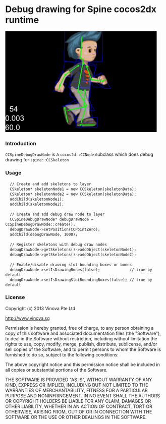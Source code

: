 Debug drawing for Spine cocos2dx runtime
========================

![Alt text](demo.png)

### Introduction

`CCSpineDebugDrawNode` is a `cocos2d::CCNode` subclass which does debug drawing for `spine::CCSkeleton`

### Usage

	  // Create and add skeletons to layer
	  CSkeleton* skeletonNode1 = new CCSkeleton(skeletonData);
	  CSkeleton* skeletonNode2 = new CCSkeleton(skeletonData);
	  addChild(skeletonNode1);
	  addChild(skeletonNode2);
	  
	  // Create and add debug draw node to layer
	  CCSpineDebugDrawNode* debugDrawNode = CCSpineDebugDrawNode::create();
	  debugDrawNode->setPosition(CCPointZero);
	  addChild(debugDrawNode, 1000);
	  
	  // Register skeletons with debug draw nodes
	  debugDrawNode->getSkeletons()->addObject(skeletonNode1);
	  debugDrawNode->getSkeletons()->addObject(skeletonNode2);
	  
	  // Enable/disable drawing slot bounding boxes or bones
	  debugDrawNode->setIsDrawingBones(false);             // true by default
  	  debugDrawNode->setIsDrawingSlotBoundingBoxes(false); // true by default

### License

Copyright (c) 2013 Vinova Pte Ltd

http://www.vinova.sg

Permission is hereby granted, free of charge, to any person obtaining a copy
of this software and associated documentation files (the "Software"), to deal
in the Software without restriction, including without limitation the rights
to use, copy, modify, merge, publish, distribute, sublicense, and/or sell
copies of the Software, and to permit persons to whom the Software is
furnished to do so, subject to the following conditions:

The above copyright notice and this permission notice shall be included in
all copies or substantial portions of the Software.

THE SOFTWARE IS PROVIDED "AS IS", WITHOUT WARRANTY OF ANY KIND, EXPRESS OR
IMPLIED, INCLUDING BUT NOT LIMITED TO THE WARRANTIES OF MERCHANTABILITY,
FITNESS FOR A PARTICULAR PURPOSE AND NONINFRINGEMENT. IN NO EVENT SHALL THE
AUTHORS OR COPYRIGHT HOLDERS BE LIABLE FOR ANY CLAIM, DAMAGES OR OTHER
LIABILITY, WHETHER IN AN ACTION OF CONTRACT, TORT OR OTHERWISE, ARISING FROM,
OUT OF OR IN CONNECTION WITH THE SOFTWARE OR THE USE OR OTHER DEALINGS IN
THE SOFTWARE.
